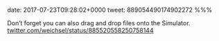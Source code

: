 date: 2017-07-23T09:28:02+0000
tweet: 889054490174902272
%%%

Don’t forget you can also drag and drop files onto the Simulator. [twitter.com/weichsel/status/885520558250758144](https://twitter.com/weichsel/status/885520558250758144)
